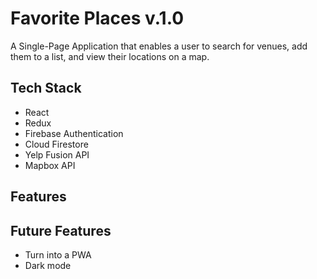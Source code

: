 # Favorite Places v.1.0

A Single-Page Application that enables a user to search for venues, add them to a list, and view their locations on a map.

## Tech Stack

- React
- Redux
- Firebase Authentication
- Cloud Firestore
- Yelp Fusion API
- Mapbox API

## Features

## Future Features

- Turn into a PWA
- Dark mode
